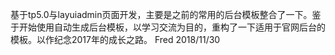 基于tp5.0与layuiadmin页面开发，主要是之前的常用的后台模板整合了一下。鉴于开始使用自动生成后台模板，以学习交流为目的，重构了一下适用于官网后台的模板。以作纪念2017年的成长之路。
               Fred  2018/11/30
